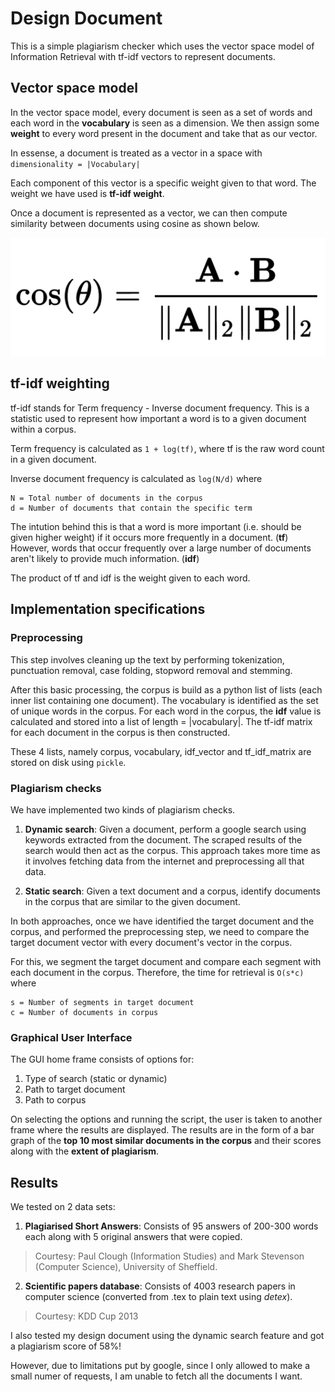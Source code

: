 # Design Document

This is a simple plagiarism checker which uses the vector space model of Information Retrieval with tf-idf vectors to represent documents.

## Vector space model
In the vector space model, every document is seen as a set of words and each word in the **vocabulary** is seen as a dimension. We then assign some **weight** to every word present in the document and take that as our vector.

In essense, a document is treated as a vector in a space with
`dimensionality = |Vocabulary|`

Each component of this vector is a specific weight given to that word. The weight we have used is **tf-idf weight**.

Once a document is represented as a vector, we can then compute similarity between documents using cosine as shown below.

![cosine similary formula](cosine_similarity.png)

## tf-idf weighting
tf-idf stands for Term frequency - Inverse document frequency. This is a statistic used to represent how important a word is to a given document within a corpus.

Term frequency is calculated as `1 + log(tf)`, where tf is the raw word count in a given document.

Inverse document frequency is calculated as `log(N/d)`
where
```
N = Total number of documents in the corpus
d = Number of documents that contain the specific term
```

The intution behind this is that a word is more important (i.e. should be given higher weight) if it occurs more frequently in a document. (**tf**)
However, words that occur frequently over a large number of documents aren't likely to provide much information. (**idf**)

The product of tf and idf is the weight given to each word.

## Implementation specifications

### Preprocessing
This step involves cleaning up the text by performing tokenization, punctuation removal, case folding, stopword removal and stemming.

After this basic processing, the corpus is build as a python list of lists (each inner list containing one document). The vocabulary is identified as the set of unique words in the corpus.
For each word in the corpus, the **idf** value is calculated and stored into a list of length = |vocabulary|. The tf-idf matrix for each document in the corpus is then constructed.

These 4 lists, namely corpus, vocabulary, idf_vector and tf_idf_matrix are stored on disk using `pickle`.

### Plagiarism checks
We have implemented two kinds of plagiarism checks.

1. **Dynamic search**: Given a document, perform a google search using keywords extracted from the document. The scraped results of the search would then act as the corpus. This approach takes more time as it involves fetching data from the internet and preprocessing all that data.

2. **Static search**: Given a text document and a corpus, identify documents in the corpus that are similar to the given document.

In both approaches, once we have identified the target document and the corpus, and performed the preprocessing step, we need to compare the target document vector with every document's vector in the corpus.

For this, we segment the target document and compare each segment with each document in the corpus.
Therefore, the time for retrieval is `O(s*c)`
where
```
s = Number of segments in target document
c = Number of documents in corpus
```

### Graphical User Interface
The GUI home frame consists of options for:

1. Type of search (static or dynamic)
2. Path to target document
3. Path to corpus

On selecting the options and running the script, the user is taken to another frame where the results are displayed. The results are in the form of a bar graph of the **top 10 most similar documents in the corpus** and their scores along with the **extent of plagiarism**.

## Results
We tested on 2 data sets:

1. **Plagiarised Short Answers**: Consists of 95 answers of 200-300 words each along with 5 original answers that were copied.
> Courtesy: Paul Clough (Information Studies) and Mark Stevenson (Computer Science), University of Sheffield.


2. **Scientific papers database**: Consists of 4003 research papers in computer science (converted from .tex to plain text using *detex*).
> Courtesy: KDD Cup 2013

I also tested my design document using the dynamic search feature and got a plagiarism score of 58%!

However, due to limitations put by google, since I only allowed to make a small numer of requests, I am unable to fetch all the documents I want.

